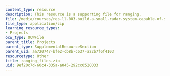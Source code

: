 ```yaml
---
content_type: resource
description: This resource is a supporting file for ranging.
file: /media/courses/res-ll-003-build-a-small-radar-system-capable-of-sensing-range-doppler-and-synthetic-aperture-radar-imaging-january-iap-2011/9ef20c7d60c4335aa045292cc0520033_ranging_files.zip
file_type: application/zip
learning_resource_types:
- Projects
ocw_type: OCWFile
parent_title: Projects
parent_type: SupplementalResourceSection
parent_uid: aa720747-bfe2-cb8b-c637-a22b7f6f4103
resourcetype: Other
title: ranging_files.zip
uid: 9ef20c7d-60c4-335a-a045-292cc0520033
---
```

